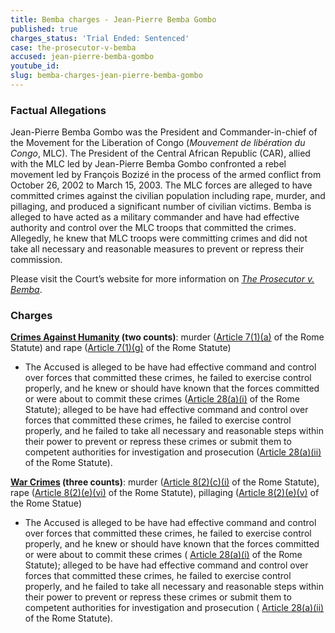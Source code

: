 ```yaml
---
title: Bemba charges - Jean-Pierre Bemba Gombo
published: true
charges_status: 'Trial Ended: Sentenced'
case: the-prosecutor-v-bemba
accused: jean-pierre-bemba-gombo
youtube_id:
slug: bemba-charges-jean-pierre-bemba-gombo
---
```



### Factual Allegations

Jean-Pierre Bemba Gombo was the President and Commander-in-chief of the Movement for the Liberation of Congo (*Mouvement de lib&eacute;ration du Congo*, MLC). The President of the Central African Republic (CAR), allied with the MLC led by Jean-Pierre Bemba Gombo confronted a rebel movement led by Fran&ccedil;ois Boziz&eacute; in the process of the armed conflict from October 26, 2002 to March 15, 2003. The MLC forces are alleged to have committed crimes against the civilian population including rape, murder, and pillaging, and produced a significant number of civilian victims. Bemba is alleged to have acted as a military commander and have had effective authority and control over the MLC troops that committed the crimes. Allegedly, he knew that MLC troops were committing crimes and did not take all necessary and reasonable measures to prevent or repress their commission.

Please visit the Court’s website for more information on [*The Prosecutor v. Bemba*](https://www.icc-cpi.int/car/bemba).

### Charges

**[Crimes Against Humanity](http://www.casematrixnetwork.org/case-m/klamberg-commentary/rome-statute/#c1171) (two counts)**: murder ([Article 7(1)(a)](http://www.casematrixnetwork.org/cmn-knowledge-hub/klamberg-commentary/elements-of-crime/#c2286) of the Rome Statute) and rape ([Article 7(1)(g)](http://www.casematrixnetwork.org/cmn-knowledge-hub/klamberg-commentary/elements-of-crime/#c2292) of the Rome Statute)

* The Accused is alleged to be have had effective command and control over forces that committed these crimes, he failed to exercise control properly, and he knew or should have known that the forces committed or were about to commit these crimes ([Article 28(a)(i)](http://www.casematrixnetwork.org/case-m/klamberg-commentary/rome-statute/#c1201) of the Rome Statute); alleged to be have had effective command and control over forces that committed these crimes, he failed to exercise control properly, and he failed to take all necessary and reasonable steps within their power to prevent or repress these crimes or submit them to competent authorities for investigation and prosecution ([Article 28(a)(ii)](http://www.casematrixnetwork.org/case-m/klamberg-commentary/rome-statute/#c1201) of the Rome Statute).


**[War Crimes](http://www.casematrixnetwork.org/case-m/klamberg-commentary/rome-statute/#c1172) (three counts)**: murder ([Article 8(2)(c)(i)](http://www.casematrixnetwork.org/cmn-knowledge-hub/klamberg-commentary/elements-of-crime/#c2359) of the Rome Statute), rape ([Article 8(2)(e)(vi)](http://www.casematrixnetwork.org/cmn-knowledge-hub/klamberg-commentary/elements-of-crime/#c2372) of the Rome Statute), pillaging ([Article 8(2)(e)(v)](http://www.casematrixnetwork.org/cmn-knowledge-hub/klamberg-commentary/elements-of-crime/#c2371) of the Rome Statue)

* The Accused is alleged to be have had effective command and control over forces that committed these crimes, he failed to exercise control properly, and he knew or should have known that the forces committed or were about to commit these crimes ( [Article 28(a)(i)](http://www.casematrixnetwork.org/case-m/klamberg-commentary/rome-statute/#c1201) of the Rome Statute); alleged to be have had effective command and control over forces that committed these crimes, he failed to exercise control properly, and he failed to take all necessary and reasonable steps within their power to prevent or repress these crimes or submit them to competent authorities for investigation and prosecution ( [Article 28(a)(ii)](http://www.casematrixnetwork.org/case-m/klamberg-commentary/rome-statute/#c1201) of the Rome Statute).